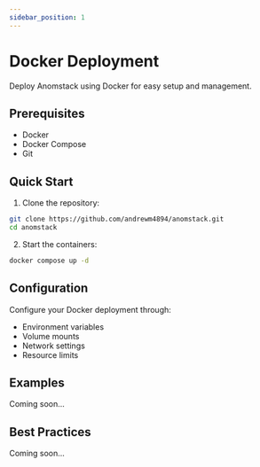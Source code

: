 ```yaml
---
sidebar_position: 1
---
```


# Docker Deployment

Deploy Anomstack using Docker for easy setup and management.

## Prerequisites

- Docker
- Docker Compose
- Git

## Quick Start

1. Clone the repository:
```bash
git clone https://github.com/andrewm4894/anomstack.git
cd anomstack
```

2. Start the containers:
```bash
docker compose up -d
```

## Configuration

Configure your Docker deployment through:
- Environment variables
- Volume mounts
- Network settings
- Resource limits

## Examples

Coming soon...

## Best Practices

Coming soon... 